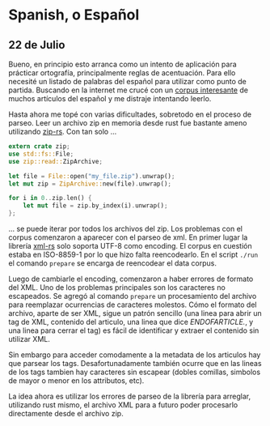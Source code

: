 
Spanish, o Español
==================

22 de Julio
-----------

Bueno, en principio esto arranca como un intento de aplicación para prácticar
ortografía, principalmente reglas de acentuación. Para ello necesité un listado
de palabras del español para utilizar como punto de partida. Buscando en la
internet me crucé con un [corpus interesante][1] de muchos artículos del
español y me distraje intentando leerlo.

Hasta ahora me topé con varias dificultades, sobretodo en el proceso de parseo.
Leer un archivo zip en memoria desde rust fue bastante ameno utilizando
[zip-rs][2]. Con tan solo ...

```rust
extern crate zip;
use std::fs::File;
use zip::read::ZipArchive;

let file = File::open("my_file.zip").unwrap();
let mut zip = ZipArchive::new(file).unwrap();

for i in 0..zip.len() {
    let mut file = zip.by_index(i).unwrap();
};
```

... se puede iterar por todos los archivos del zip. Los problemas con el corpus
comenzaron a aparecer con el parseo de xml. En primer lugar la librería [xml-rs][3]
solo soporta UTF-8 como encoding. El corpus en cuestión estaba en ISO-8859-1 por lo
que hizo falta reencodearlo. En el script `./run` el comando `prepare` se encarga
de reencodear el data corpus. 

Luego de cambiarle el encoding, comenzaron a haber errores de formato del XML.
Uno de los problemas principales son los caracteres no escapeados. Se agregó al
comando `prepare` un procesamiento del archivo para reemplazar ocurrencias de
caracteres molestos. Cómo el formato del archivo, aparte de ser XML, sigue un
patrón sencillo (una linea para abrir un tag de XML, contenido del articulo,
una linea que dice _ENDOFARTICLE._, y una linea para cerrar el tag) es fácil de
identificar y extraer el contenido sin utilizar XML.

Sin embargo para acceder comodamente a la metadata de los articulos hay que
parsear los tags. Desafortunadamente también ocurre que en las lineas de los
tags tambien hay caracteres sin escapear (dobles comillas, simbolos de mayor o
menor en los attributos, etc).

La idea ahora es utilizar los errores de parseo de la librería para arreglar,
utilizando rust mismo, el archivo XML para a futuro poder procesarlo
directamente desde el archivo zip.




[1]: https://www.kaggle.com/rtatman/120-million-word-spanish-corpus#spanish_corpus.zip
[2]: https://github.com/mvdnes/zip-rs
[3]: https://github.com/netvl/xml-rs

